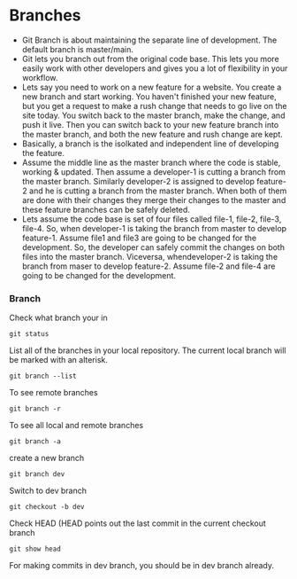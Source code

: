 # Branches 

- Git Branch is about maintaining the separate line of development. The default branch is master/main.
- Git lets you branch out from the original code base. This lets you more easily work with other developers and gives you a lot of flexibility in  your workflow. 
- Lets say you need to work on a new feature for a website. You create a new branch and start working. You haven't finished your new feature, but you get a request to make a rush change that needs to go live on the site today. You switch back to the master branch, make the change, and push it live. Then you can switch back to your new feature branch into the master branch, and both the new feature and rush change are kept. 
- Basically, a branch is the isolkated and independent line of developing the feature. 
- Assume the middle line as the master branch where the code is stable, working & updated. Then assume a developer-1 is cutting a branch from the master branch. Similarly developer-2 is assigned to develop feature-2 and he is cutting a branch from the master branch. When both of them are done with their changes they merge their changes to the master and these feature branches can be safely deleted. 
- Lets assume the code base is set of four files called file-1, file-2, file-3, file-4. So, when developer-1 is taking the branch from master to develop feature-1. Assume file1 and file3 are going to be changed for the development. So, the developer can safely commit the changes on both files into the master branch. Viceversa, whendeveloper-2 is taking the branch from maser to develop feature-2. Assume file-2 and file-4 are going to be changed for the development. 

### Branch

Check what branch your in 
```
git status
```
List all of the branches in your local repository. The current local branch will be marked with an alterisk.
```
git branch --list
```
To see remote branches

```
git branch -r
```
To see all local and remote branches 

```
git branch -a
```


create a new branch 
```
git branch dev
```
Switch to dev branch 
```
git checkout -b dev
```
Check HEAD (HEAD points out the last commit in the current checkout branch
```
git show head
```
For making commits in dev branch, you should be in dev branch already.
